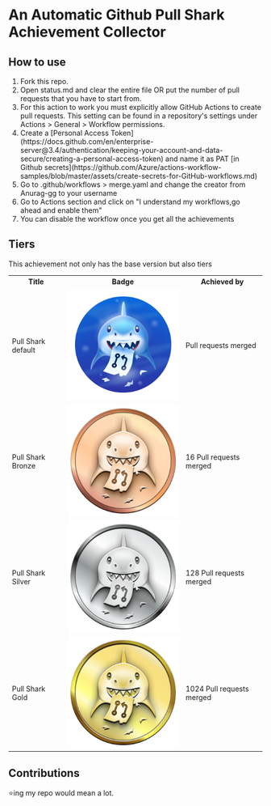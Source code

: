 # An Automatic Github Pull Shark Achievement Collector
## How to use
<ol>
<li>Fork this repo.</li>
<li>Open status.md and clear the entire file OR put the number of pull requests that you have to start from.</li>
<li>For this action to work you must explicitly allow GitHub Actions to create pull requests. This setting can be found in a repository's settings under Actions > General > Workflow permissions.</li>
<li>Create a [Personal Access Token](https://docs.github.com/en/enterprise-server@3.4/authentication/keeping-your-account-and-data-secure/creating-a-personal-access-token) and name it as PAT [in Github secrets](https://github.com/Azure/actions-workflow-samples/blob/master/assets/create-secrets-for-GitHub-workflows.md)</li>
<li>Go to .github/workflows > merge.yaml and change the creator from Anurag-gg to your username</li>
<li>Go to Actions section and click on "I understand my workflows,go ahead and enable them"</li>
<li>You can disable the workflow once you get all the achievements</li>
</ol>

## Tiers
This achievement not only has the base version but also tiers

<table>
    <tr>
        <th>Title</th>
        <th>Badge</th>
        <th>Achieved by</th>
    </tr>
    <tr>
        <td>Pull Shark default</td>
        <td><img src="images/pull-shark-default.png"></td>
        <td>Pull requests merged</td>
    </tr>
    <tr>
        <td>Pull Shark Bronze</td>
        <td><img src="images/pull-shark-bronze.png"></td>
        <td>16 Pull requests merged</td>
    </tr>
    <tr>
        <td>Pull Shark Silver</td>
        <td><img src="images/pull-shark-silver.png"></td>
        <td>128 Pull requests merged</td>
    </tr>
    <tr>
        <td>Pull Shark Gold</td>
        <td><img src="images/pull-shark-gold.png"></td>
        <td>1024 Pull requests merged</td>
    </tr>
</table>

## Contributions
⭐ing my repo would mean a lot.

